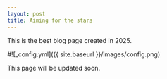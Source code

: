 ```yaml
---
layout: post
title: Aiming for the stars
---
```


This is the best blog page created in 2025.

#![_config.yml]({{ site.baseurl }}/images/config.png)

This page will be updated soon.
